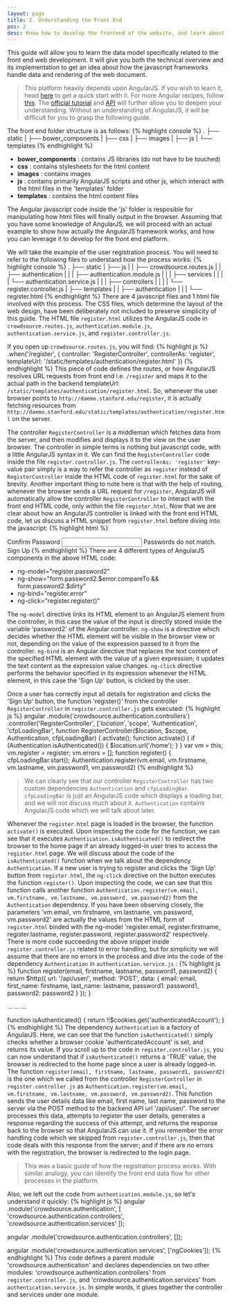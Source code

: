 ```yaml
---
layout: page
title: 2. Understanding the Front End
pos: 2
desc: Know how to develop the frontend of the website, and learn about the data flow in the frontend.
---
```


<p class="message">
This guide will allow you to learn the data model specifically related to the front end web development. It will give you both the technical overview and its implementation to get an idea about how the javascript frameworks handle data and rendering of the web document.
</p>

>This platform heavily depends upon AngularJS. If you wish to learn it, head [here](http://toddmotto.com/ultimate-guide-to-learning-angular-js-in-one-day/) to get a quick start with it. For more Angular recipes, follow [this](http://fdietz.github.io/recipes-with-angular-js/index.html). The [official tutorial](https://docs.angularjs.org/guide) and [API](https://docs.angularjs.org/api) will further allow you to deepen your understanding. Without an understanding of AngularJS, it will be difficult for you to grasp the following guide.

The front end folder structure is as follows:
{% highlight console %}
.
├── static
|   ├── bower_components
|   ├── css
|   ├── images
|   ├── js
|   └── templates
{% endhighlight %}
* **bower_components** : contains JS libraries (do not have to be touched)
* **css** : contains stylesheets for the html content
* **images** : contains images
* **js** : contains primarily AngularJS scripts and other js, which interact with the html files in the 'templates' folder
* **templates** : contains the html content files

The Angular javascript code inside the 'js' folder is resposible for manipulating how html files will finally output in the browser. Assuming that you have some knowledge of AngularJS, we will proceed with an actual example to show how actually the AngularJS framework works, and how you can leverage it to develop for the front end platform.

We will take the example of the user registration process. You will need to refer to the following files to understand how the process works:
{% highlight console %}
.
├── static
|   ├── js
|   |   ├── crowdsource.routes.js
|   |   ├── authentication
|   |   |   ├── authentication.module.js
|   |   |   ├── services
|   |   |   |   └── authentication.service.js
|   |   |   ├── controllers
|   |   |   |   └── register.controller.js
|   ├── templates
|   |   ├── authentication
|   |   |   └── register.html
{% endhighlight %}
There are 4 javascript files and 1 html file involved with this process. The CSS files, which determine the layout of the web design, have been deliberately not included to preserve simplicity of this guide. The HTML file `register.html` utilizes the AngularJS code in `crowdsource.routes.js`, `authentication.module.js`, `authentication.service.js`, and `register.controller.js`.

If you open up `crowdsource.routes.js`, you will find:
{% highlight js %}
.when('/register', {
      controller: 'RegisterController',
      controllerAs: 'register',
      templateUrl: '/static/templates/authentication/register.html'
    })
{% endhighlight %}
This piece of code defines the routes, or how AngularJS resolves URL requests from front end i.e. `/register` and maps it to the actual path in the backend templateUrl: `/static/templates/authentication/register.html`. So, whenever the user browser points to `http://daemo.stanford.edu/register`, it is actually fetching resources from `http://daemo.stanford.edu/static/templates/authentication/register.html` on the server.

The controller `RegisterController` is a middleman which fetches data from the server, and then modifies and displays it to the view on the user browser. The controller in simple terms is nothing but javascript code, with a little AngularJS syntax in it. We can find the `RegisterController` code inside the file `register.controller.js`.
The `controllerAs: 'register'` key-value pair simply is a way to refer the controller as `register` instead of `RegisterController` inside the HTML code of `register.html` for the sake of brevity. Another important thing to note here is that with the help of routing, whenever the browser sends a URL request for `/register`, AngularJS will automatically allow the controller `RegisterController` to interact with the front end HTML code, only within the file `register.html`. Now that we are clear about how an AngularJS controller is linked with the front end HTML code, let us discuss a HTML snippet from `register.html` before diving into the javascript:
{% highlight html %}
<div layout="row">
  <md-input-container>
    <label>Confirm Password</label>
    <input min="8" type="password" required ng-model="register.password2">
    <span ng-show="form.password2.$error.compareTo && form.password2.$dirty" class="authentication-error">Passwords do not match.</span>
  </md-input-container>
</div>
<div class="authentication-error" layout="row" ng-show="register.error && form.$pristine" ng-bind="register.error"></div>
<md-button ng-click="register.register()" class="md-raised">Sign Up</md-button>
{% endhighlight %}
There are 4 different types of AngularJS components in the above HTML code:

* ng-model="register.password2"
* ng-show="form.password2.$error.compareTo && form.password2.$dirty"
* ng-bind="register.error"
* ng-click="register.register()"

The `ng-model` directive links its HTML element to an AngularJS element from the controller, in this case the value of the input is directly stored inside the variable 'password2' of the Angular controller. `ng-show` is a directive which decides whether the HTML element will be visible in the browser view or not, depending on the value of the expression passed to it from the controller. `ng-bind` is an Angular directive that replaces the text content of the specified HTML element with the value of a given expression; it updates the text content as the expression value changes. `ng-click` directive performs the behavior specified in its expression whenever the HTML element, in this case the 'Sign Up' button, is clicked by the user.

Once a user has correctly input all details for registration and clicks the 'Sign Up' button, the function 'register()' from the controller `RegisterController` in `register.controller.js` gets executed:
{% highlight js %}
angular
        .module('crowdsource.authentication.controllers')
        .controller('RegisterController', ['$location', '$scope', 'Authentication', 'cfpLoadingBar',
            function RegisterController($location, $scope, Authentication, cfpLoadingBar) {
                activate();
                function activate() {
                    if (Authentication.isAuthenticated()) {
                        $location.url('/home');
                    }
                }
                var vm = this;
                vm.register = register;
                vm.errors = [];
                function register() {
                    cfpLoadingBar.start();
                    Authentication.register(vm.email, vm.firstname, vm.lastname,
                        vm.password1, vm.password2)
{% endhighlight %}
>We can clearly see that our controller `RegisterController` has two custom dependencies `Authentication` and `cfpLoadingBar`. `cfpLoadingBar` is just an AngularJS code which displays a loading bar, and we will not discuss much about it. `Authentication` contains AngularJS code which we will talk about later.

Whenever the `register.html` page is loaded in the browser, the function `activate()` is executed. Upon inspecting the code for the function, we can see that it executes `Authentication.isAuthenticated()` to redirect the browser to the home page if an already logged-in user tries to access the `register.html` page. We will discuss about the code of the `isAuthenticated()` function when we talk about the dependency `Authentication`. If a new user is trying to register and clicks the 'Sign Up' button from `register.html`, the `ng-click` directive on the button executes the function `register()`. Upon inspecting the code, we can see that this function calls another function `Authentication.register(vm.email, vm.firstname, vm.lastname, vm.password, vm.password2)` from the `Authentication` dependency. If you have been observing closely, the parameters 'vm.email, vm.firstname, vm.lastname, vm.password, vm.password2' are actually the values from the HTML form of `register.html` binded with the ng-model 'register.email, register.firstname, register.lastname, register.password, register.password2' respectively. There is more code succeeding the above snippet inside `register.controller.js` related to error handling, but for simplicity we will assume that there are no errors in the process and dive into the code of the dependency `Authentication` in `authentication.service.js` :
{% highlight js %}
function register(email, firstname, lastname, password1, password2) {
  return $http({
    url: '/api/user/',
    method: 'POST',
    data: {
      email: email,
      first_name: firstname,
      last_name: lastname,
      password1: password1,
      password2: password2
    }
  });
}

...
...
...

function isAuthenticated() {
  return !!$cookies.get('authenticatedAccount');
}
{% endhighlight %}
The dependency `Authentication` is a factory of AngularJS. Here, we can see that the function `isAuthenticated()` simply checks whether a browser cookie 'authenticatedAccount' is set, and returns its value. If you scroll up to the code in `register.controller.js`, you can now understand that if `isAuthenticated()` returns a 'TRUE' value, the browser is redirected to the home page since a user is already logged-in. The function `register(email, firstname, lastname, password1, password2)` is the one which we called from the controller `RegisterController` in `register.controller.js` as `Authentication.register(vm.email, vm.firstname, vm.lastname, vm.password, vm.password2)`. This function sends the user details data like email, first name, last name, password to the server via the POST method to the backend API url '/api/user/'. The server processes this data, attempts to register the user details, generates a response regarding the success of this attempt, and returns the response back to the browser so that AngularJS can use it. If you remember the error handling code which we skipped from `register.controller.js`, then that code deals with this response from the server; and if there are no errors with the registration, the browser is redirected to the login page.

>This was a basic guide of how the registration process works. With similar analogy, you can identify the front end data flow for other processes in the platform.

Also, we left out the code from `authentication.module.js`, so let's understand it quickly:
{% highlight js %}
angular
  .module('crowdsource.authentication', [
    'crowdsource.authentication.controllers',
    'crowdsource.authentication.services'
  ]);

angular
  .module('crowdsource.authentication.controllers', []);

angular
  .module('crowdsource.authentication.services', ['ngCookies']);
{% endhighlight %}
This code defines a parent module 'crowdsource.authentication' and declares dependencies on two other modules: 'crowdsource.authentication.controllers' from `register.controller.js`, and 'crowdsource.authentication.services' from `authentication.service.js`. In simple words, it glues together the controller and services under one module.